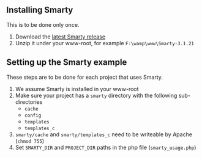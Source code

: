 Installing Smarty
-----------------

This is to be done only once.

  1. Download the [latest Smarty release](http://www.smarty.net/files/Smarty-stable.zip)
  2. Unzip it under your www-root, for example `F:\wamp\www\Smarty-3.1.21`


Setting up the Smarty example
-----------------------------

These steps are to be done for each project that uses Smarty.

  1. We assume Smarty is installed in your www-root
  2. Make sure your project has a `smarty` directory with the following sub-directories 
     - `cache`
     - `config`
     - `templates`
     - `templates_c`
  3. `smarty/cache` and `smarty/templates_c` need to be writeable by Apache (`chmod 755`)
  4. Set `SMARTY_DIR` and `PROJECT_DIR` paths in the php file (`smarty_usage.php`)
    
